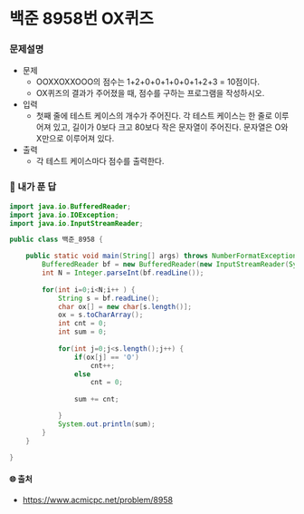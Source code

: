 # 백준 8958번 OX퀴즈

### 문제설명

- 문제
  - OOXXOXXOOO의 점수는 1+2+0+0+1+0+0+1+2+3 = 10점이다.
  - OX퀴즈의 결과가 주어졌을 때, 점수를 구하는 프로그램을 작성하시오.
- 입력
  - 첫째 줄에 테스트 케이스의 개수가 주어진다. 각 테스트 케이스는 한 줄로 이루어져 있고, 길이가 0보다 크고 80보다 작은 문자열이 주어진다. 문자열은 O와 X만으로 이루어져 있다.
- 출력
  - 각 테스트 케이스마다 점수를 출력한다.



### :full_moon_with_face: 내가 푼 답

```java
import java.io.BufferedReader;
import java.io.IOException;
import java.io.InputStreamReader;

public class 백준_8958 {

	public static void main(String[] args) throws NumberFormatException, IOException {
		BufferedReader bf = new BufferedReader(new InputStreamReader(System.in));
		int N = Integer.parseInt(bf.readLine());
		
		for(int i=0;i<N;i++ ) {
			String s = bf.readLine();
			char ox[] = new char[s.length()];
			ox = s.toCharArray();
			int cnt = 0;
			int sum = 0;
			
			for(int j=0;j<s.length();j++) {
				if(ox[j] == 'O')
					cnt++;
				else
					cnt = 0;
				
				sum += cnt;

			}
			System.out.println(sum);
		}
	}

}
```





#### :globe_with_meridians: 출처

- https://www.acmicpc.net/problem/8958